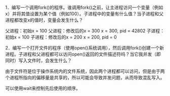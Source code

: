 1．编写一个调用fork()的程序。谁调用fork()之前，让主进程访问一个变量（例如x）并将其值设置为某个值（例如100）。子进程中的变量有什么值？当子进程和父进程都改变x的值时，变量会发生什么？

父进程：初始x = 100
父进程：修改后的x = 300
x = 300, pid = 42802
子进程：初始x = 100
子进程：修改后的x = 200
x = 200, pid = 0

2．编写一个打开文件的程序（使用open()系统调用），然后调用fork()创建一个新进程。子进程和父进程都可以访问open()返回的文件描述符吗？当它我并发（即同时）写入文件时，会发生什么？

由于文件符是位于操作系统内的文件系统，因此两个进程都可以访问，但是由于两个进程所指向的偏移量是共享的，所以可能会导致并发问题，从而导致混乱写入。

可以使用wait来控制先后使用的顺序。
